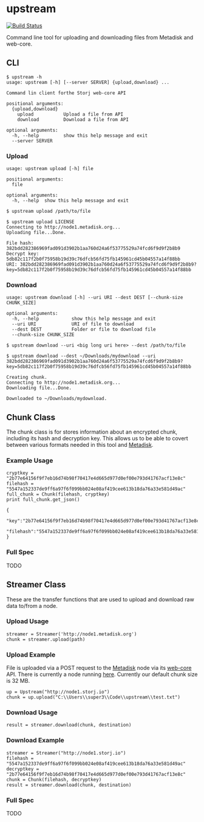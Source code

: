 upstream
========

[![Build Status](https://drone.io/github.com/angstwad/upstream/status.png)](https://drone.io/github.com/angstwad/upstream/latest)

Command line tool for uploading and downloading files from Metadisk and web-core.

## CLI

```
$ upstream -h
usage: upstream [-h] [--server SERVER] {upload,download} ...

Command lin client forthe Storj web-core API

positional arguments:
  {upload,download}
    upload           Upload a file from API
    download         Download a file from API

optional arguments:
  -h, --help         show this help message and exit
  --server SERVER
```

### Upload
```
usage: upstream upload [-h] file

positional arguments:
  file

optional arguments:
  -h, --help  show this help message and exit
```

```  
$ upstream upload /path/to/file
```

```
$ upstream upload LICENSE
Connecting to http://node1.metadisk.org...
Uploading file...Done.

File hash: 382bdd282386969fad091d3902b1aa760d24a6f53775529a74fcd6f9d9f2b8b9
Decrypt key: 5db82c117f2b0f75958b19d39c76dfcb56fd75fb145961cd45b04557a14f88bb
URI: 382bdd282386969fad091d3902b1aa760d24a6f53775529a74fcd6f9d9f2b8b9?key=5db82c117f2b0f75958b19d39c76dfcb56fd75fb145961cd45b04557a14f88bb
```

### Download
```
usage: upstream download [-h] --uri URI --dest DEST [--chunk-size CHUNK_SIZE]

optional arguments:
  -h, --help            show this help message and exit
  --uri URI             URI of file to download
  --dest DEST           Folder or file to download file
  --chunk-size CHUNK_SIZE
```

```
$ upstream download --uri <big long uri here> --dest /path/to/file
```

```
$ upstream download --dest ~/Downloads/mydownload --uri 382bdd282386969fad091d3902b1aa760d24a6f53775529a74fcd6f9d9f2b8b9?key=5db82c117f2b0f75958b19d39c76dfcb56fd75fb145961cd45b04557a14f88bb

Creating chunk.
Connecting to http://node1.metadisk.org...
Downloading file...Done.

Downloaded to ~/Downloads/mydownload.
```
## Chunk Class
The chunk class is for stores information about an encrypted chunk, including its hash and decryption key. This allows us to be able to covert between various formats needed in this tool and [Metadisk](https://github.com/storj/metadisk). 

### Example Usage 
```
cryptkey = "2b77e64156f9f7eb16d74b98f70417e4d665d977d0ef00e793d41767acf13e8c"
filehash = "5547a152337de9ff6a97f6f099bb024e08af419cee613b18da76a33e581d49ac"
full_chunk = Chunk(filehash, cryptkey)
print full_chunk.get_json()
```

```
{  
   "key":"2b77e64156f9f7eb16d74b98f70417e4d665d977d0ef00e793d41767acf13e8c",
   "filehash":"5547a152337de9ff6a97f6f099bb024e08af419cee613b18da76a33e581d49ac"
}
```

### Full Spec

TODO

## Streamer Class
These are the transfer functions that are used to upload and download raw data to/from a node.

### Upload Usage
```
streamer = Streamer('http://node1.metadisk.org')
chunk = streamer.upload(path)
```

### Upload Example
File is uploaded via a POST request to the [Metadisk](http://metadisk.org) node via its [web-core](https://github.com/Storj/web-core#api-documentation) API. There is currently a node running [here](http://node1.storj.io). Currently our default chunk size is 32 MB.

	up = Upstream("http://node1.storj.io")
	chunk = up.upload("C:\\Users\\super3\\Code\\upstream\\test.txt")

### Download Usage

```
result = streamer.download(chunk, destination)
```

### Download Example

```	
streamer = Streamer("http://node1.storj.io")
filehash = "5547a152337de9ff6a97f6f099bb024e08af419cee613b18da76a33e581d49ac"
decryptkey = "2b77e64156f9f7eb16d74b98f70417e4d665d977d0ef00e793d41767acf13e8c"
chunk = Chunk(filehash, decryptkey)
result = streamer.download(chunk, destination)
```

### Full Spec

TODO

